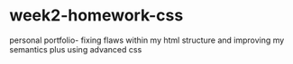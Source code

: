 # week2-homework-css
personal portfolio- fixing flaws within my html structure and improving my semantics plus using advanced css
